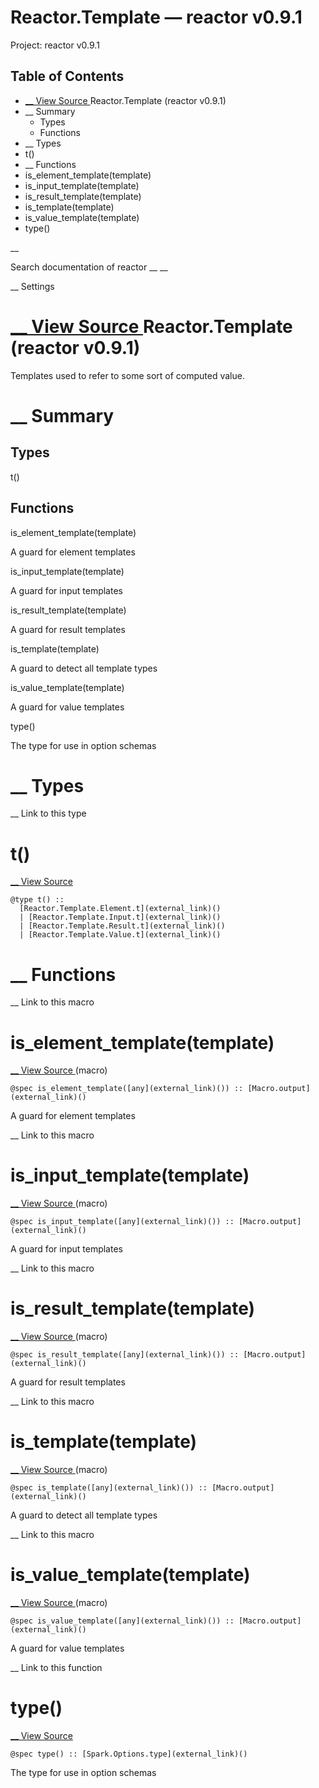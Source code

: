 # Reactor.Template — reactor v0.9.1

Project: reactor v0.9.1

## Table of Contents

- [ __ View Source ](external_link) Reactor.Template (reactor v0.9.1)
- __ Summary
  - Types
  - Functions
- __ Types
- t()
- __ Functions
- is_element_template(template)
- is_input_template(template)
- is_result_template(template)
- is_template(template)
- is_value_template(template)
- type()

__

Search documentation of reactor __ __

__ Settings

#  [ __ View Source ](external_link) Reactor.Template (reactor v0.9.1)

Templates used to refer to some sort of computed value.

#  __ Summary

##  Types

t()

##  Functions

is_element_template(template)

A guard for element templates

is_input_template(template)

A guard for input templates

is_result_template(template)

A guard for result templates

is_template(template)

A guard to detect all template types

is_value_template(template)

A guard for value templates

type()

The type for use in option schemas

#  __ Types

__ Link to this type

# t()

[ __ View Source ](external_link)
    
    
    @type t() ::
      [Reactor.Template.Element.t](external_link)()
      | [Reactor.Template.Input.t](external_link)()
      | [Reactor.Template.Result.t](external_link)()
      | [Reactor.Template.Value.t](external_link)()

#  __ Functions

__ Link to this macro

# is_element_template(template)

[ __ View Source ](external_link) (macro)
    
    
    @spec is_element_template([any](external_link)()) :: [Macro.output](external_link)()

A guard for element templates

__ Link to this macro

# is_input_template(template)

[ __ View Source ](external_link) (macro)
    
    
    @spec is_input_template([any](external_link)()) :: [Macro.output](external_link)()

A guard for input templates

__ Link to this macro

# is_result_template(template)

[ __ View Source ](external_link) (macro)
    
    
    @spec is_result_template([any](external_link)()) :: [Macro.output](external_link)()

A guard for result templates

__ Link to this macro

# is_template(template)

[ __ View Source ](external_link) (macro)
    
    
    @spec is_template([any](external_link)()) :: [Macro.output](external_link)()

A guard to detect all template types

__ Link to this macro

# is_value_template(template)

[ __ View Source ](external_link) (macro)
    
    
    @spec is_value_template([any](external_link)()) :: [Macro.output](external_link)()

A guard for value templates

__ Link to this function

# type()

[ __ View Source ](external_link)
    
    
    @spec type() :: [Spark.Options.type](external_link)()

The type for use in option schemas
